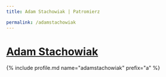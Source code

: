 ```yaml
---
title: Adam Stachowiak | Patromierz

permalink: /adamstachowiak
---
```


# [Adam Stachowiak](https://patronite.pl/adamstachowiak)

{% include profile.md name="adamstachowiak" prefix="a" %}
